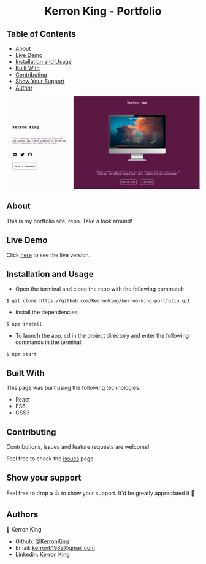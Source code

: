 <h1 align="center">Kerron King - Portfolio</h1>

## Table of Contents
* [About](#About)
* [Live Demo](#demo)
* [Installation and Usage](#use)
* [Built With](#built)
* [Contributing](#Contributing)
* [Show Your Support](#show)
* [Author](#Author)

<p align="center">
  <img src="src/imgs/screencap.jpg">
</p>

## About

This is my portfolio site, repo. Take a look around!

## Live Demo <span id="demo"></span>

Click [here]() to see the live version.

## Installation and Usage <span id="use"></span>

* Open the terminal and clone the repo with the following command:
```
$ git clone https://github.com/KerronKing/kerron-king-portfolio.git
```

* Install the dependencies:
```
$ npm install
```

* To launch the app, cd in the project directory and enter the following commands in the terminal:
```
$ npm start
```

## Built With <span id="built"></span>

This page was built using the following technologies:
- React
- ES6
- CSS3

## Contributing

Contributions, issues and feature requests are welcome!

Feel free to check the [issues](https://github.com/KerronKing/kerron-king-portfolio/issues) page.

## Show your support <span id="show"></span>

Feel free to drop a :+1: to show your support. It'd be greatly appreciated it :pray:

## Authors

:bust_in_silhouette: Kerron King

* Github: [@KerronKing](https://github.com/KerronKing)
* Email: kerronk1989@gmail.com
* Linkedin: [Kerron King](linkedin.com/in/kerron-shawn-king)